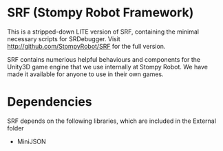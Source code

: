 SRF (Stompy Robot Framework)
===

This is a stripped-down LITE version of SRF, containing the minimal necessary scripts for SRDebugger. Visit http://github.com/StompyRobot/SRF for the full version.


SRF contains numerious helpful behaviours and components for the Unity3D game engine that we use internally at Stompy Robot. We have made it available for anyone to use in their own games.

Dependencies
==
SRF depends on the following libraries, which are included in the External folder
* MiniJSON